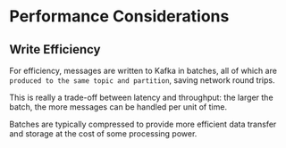 # Performance Considerations

## Write Efficiency

For efficiency, messages are written to Kafka in batches, all of which are `produced to the same topic and partition`, saving network round trips.

This is really a trade-off between latency and throughput: the larger the batch, the more messages can be handled per unit of time.

Batches are typically compressed to provide more efficient data transfer and storage at the cost of some processing power.
